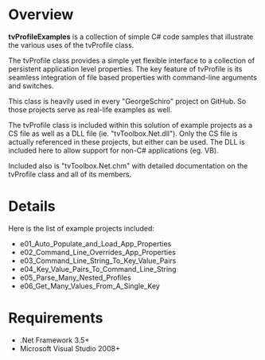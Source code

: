 Overview
========


<b>tvProfileExamples</b> is a collection of simple C# code samples that 
illustrate the various uses of the tvProfile class.

The tvProfile class provides a simple yet flexible interface to a collection of 
persistent application level properties. The key feature of tvProfile is its 
seamless integration of file based properties with command-line arguments and 
switches.

This class is heavily used in every "GeorgeSchiro" project on GitHub. So those 
projects serve as real-life examples as well.

The tvProfile class is included within this solution of example projects as a 
CS file as well as a DLL file (ie. "tvToolbox.Net.dll"). Only the CS file 
is actually referenced in these projects, but either can be used. The DLL is 
included here to allow support for non-C# applications (eg. VB).

Included also is "tvToolbox.Net.chm" with detailed documentation on the 
tvProfile class and all of its members.


Details
=======


Here is the list of example projects included:

- e01_Auto_Populate_and_Load_App_Properties
- e02_Command_Line_Overrides_App_Properties
- e03_Command_Line_String_To_Key_Value_Pairs
- e04_Key_Value_Pairs_To_Command_Line_String
- e05_Parse_Many_Nested_Profiles
- e06_Get_Many_Values_From_A_Single_Key


Requirements
============


- .Net Framework 3.5+
- Microsoft Visual Studio 2008+
